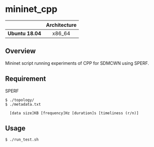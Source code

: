 
# mininet_cpp
| | **Architecture** |
|---|:---:|
| **Ubuntu 18.04** | x86_64 |

## Overview
Mininet script running experiments of CPP for SDMCWN using SPERF.

## Requirement
SPERF
```shell
$ ./topology/
$ ./metadata.txt 
  
  [data size]KB [frequency]Hz [duration]s [timeliness (r/n)]
```

## Usage
```shell
$ ./run_test.sh
```